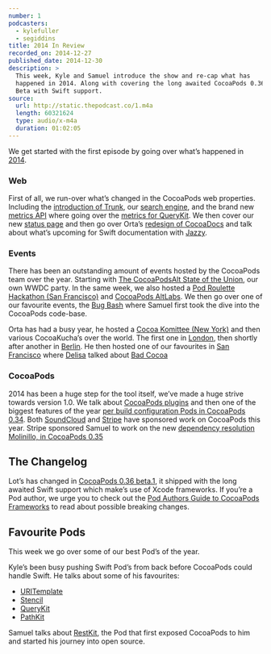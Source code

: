 ```yaml
---
number: 1
podcasters:
  - kylefuller
  - segiddins
title: 2014 In Review
recorded_on: 2014-12-27
published_date: 2014-12-30
description: >
  This week, Kyle and Samuel introduce the show and re-cap what has
  happened in 2014. Along with covering the long awaited CocoaPods 0.36
  Beta with Swift support.
source:
  url: http://static.thepodcast.co/1.m4a
  length: 60321624
  type: audio/x-m4a
  duration: 01:02:05
---
```


We get started with the first episode by going over what’s happened in [2014](http://blog.cocoapods.org/Stats-2014/).

### Web

First of all, we run-over what’s changed in the CocoaPods web properties. Including the [introduction of Trunk](http://blog.cocoapods.org/CocoaPods-Trunk), our [search engine](http://blog.cocoapods.org/search-engine), and the brand new [metrics API](http://blog.cocoapods.org/metrics-api) where going over the [metrics for QueryKit](http://metrics.cocoapods.org/api/v1/pods/QueryKit). We then cover our new [status page](http://status.cocoapods.org/) and then go over Orta’s [redesign of CocoaDocs](http://blog.cocoapods.org/CocoaDocs2-Launch) and talk about what’s upcoming for Swift documentation with [Jazzy](http://github.com/realm/jazzy).

### Events

There has been an outstanding amount of events hosted by the CocoaPods team over the year. Starting with [The CocoaPodsAlt State of the Union](http://blog.cocoapods.org/CocoaPods-WWDC-Party), our own WWDC party. In the same week, we also hosted a [Pod Roulette Hackathon (San Francisco)](http://blog.cocoapods.org/Hackathon-Summary) and [CocoaPods AltLabs](http://blog.cocoapods.org/CocoaPods-AltLabs/). We then go over one of our favourite events, the [Bug Bash](http://blog.cocoapods.org/CocoaPods-Bug-Bash) where Samuel first took the dive into the CocoaPods code-base.

Orta has had a busy year, he hosted a [Cocoa Komittee (New York)](http://blog.cocoapods.org/The-Kommittee-NYC/) and then various CocoaKucha’s over the world. The first one in [London](http://blog.cocoapods.org/Cocoa-Kucha-2/), then shortly after another in [Berlin](http://blog.cocoapods.org/Cocoa-Kucha-3-Berlin/). He then hosted one of our favourites in [San Francisco](http://blog.cocoapods.org/Cocoa-Kucha-4) where [Delisa](https://twitter.com/kattrali) talked about [Bad Cocoa](https://speakerdeck.com/kattrali/bad-cocoa)

### CocoaPods

2014 has been a huge step for the tool itself, we’ve made a huge strive towards version 1.0. We talk about [CocoaPods plugins](http://blog.cocoapods.org/CocoaPods-0.28/) and then one of the biggest features of the year [per build configuration Pods in CocoaPods 0.34](http://blog.cocoapods.org/CocoaPods-0.34/). Both [SoundCloud](http://blog.cocoapods.org/SoundCloud) and [Stripe](http://blog.cocoapods.org/Stripe-Open-Source-Retreat) have sponsored work on CocoaPods this year. Stripe sponsored Samuel to work on the new [dependency resolution Molinillo, in CocoaPods 0.35](http://blog.cocoapods.org/CocoaPods-0.35/)

## The Changelog

Lot’s has changed in [CocoaPods 0.36 beta.1](https://github.com/CocoaPods/CocoaPods/blob/0.36.0.beta.1/CHANGELOG.md), it shipped with the long awaited Swift support which make’s use of Xcode frameworks. If you’re a Pod author, we urge you to check out the [Pod Authors Guide to CocoaPods Frameworks](http://blog.cocoapods.org/Pod-Authors-Guide-to-CocoaPods-Frameworks) to read about possible breaking changes.

## Favourite Pods

This week we go over some of our best Pod’s of the year.

Kyle’s been busy pushing Swift Pod’s from back before CocoaPods could handle Swift. He talks about some of his favourites:

- [URITemplate](https://github.com/kylef/URITemplate.swift)
- [Stencil](https://github.com/kylef/Stencil)
- [QueryKit](http://querykit.org/)
- [PathKit](https://github.com/kylef/PathKit)

Samuel talks about [RestKit](http://restkit.org/), the Pod that first exposed CocoaPods to him and started his journey into open source.


